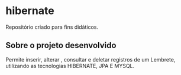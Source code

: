 # hibernate
  Repositório criado para fins didáticos.

## Sobre o projeto desenvolvido
  Permite inserir, alterar , consultar e deletar registros de um Lembrete,<br>
  utilizando as tecnologias HIBERNATE, JPA E MYSQL.
  
  
